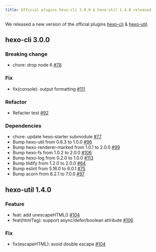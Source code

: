 ```yaml
---
title: Official plugins hexo-cli 3.0.0 & hexo-util 1.4.0 released
---
```


We released a new version of the official plugins [hexo-cli] & [hexo-util].

## hexo-cli 3.0.0

### Breaking change
- chore: drop node 6 [#78]

### Fix
- fix(console): output formatting [#111]

### Refactor
- Refacter test [#92]

### Dependencies
- chore: update hexo-starter submodule [#77]
- Bump hexo-util from 0.6.3 to 1.0.0 [#96]
- Bump hexo-renderer-marked from 1.0.1 to 2.0.0 [#99]
- Bump hexo-fs from 1.0.2 to 2.0.0 [#106](https://github.com/hexojs/hexo-cli/pull/106)
- Bump hexo-log from 0.2.0 to 1.0.0  [#113]
- Bump tildify from 1.2.0 to 2.0.0 [#64]
- Bump eslint from 5.16.0 to 6.0.1 [#75]
- Bump acorn from 6.2.1 to 7.0.0 [#97]

## hexo-util 1.4.0

### Feature
- feat: add unescapeHTML() [#104]
- feat(htmlTag): support async/defer/boolean attribute [#106](https://github.com/hexojs/hexo-util/pull/106)

### Fix
- fix(escapeHTML): avoid double escape [#104]

[hexo-cli]: https://github.com/hexojs/hexo-cli
[hexo-util]: https://github.com/hexojs/hexo-util

[#78]: https://github.com/hexojs/hexo-cli/pull/78
[#111]: https://github.com/hexojs/hexo-cli/pull/111
[#92]: https://github.com/hexojs/hexo-cli/pull/92
[#77]: https://github.com/hexojs/hexo-cli/pull/77
[#96]: https://github.com/hexojs/hexo-cli/pull/96
[#99]: https://github.com/hexojs/hexo-cli/pull/99
[#113]: https://github.com/hexojs/hexo-cli/pull/113
[#64]: https://github.com/hexojs/hexo-cli/pull/64
[#75]: https://github.com/hexojs/hexo-cli/pull/75
[#97]: https://github.com/hexojs/hexo-cli/pull/97

[#104]: https://github.com/hexojs/hexo-util/pull/104
